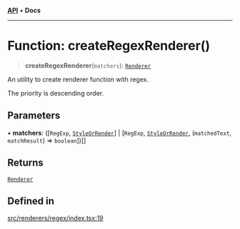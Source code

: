 [**API**](../API.md) • **Docs**

***

# Function: createRegexRenderer()

> **createRegexRenderer**(`matchers`): [`Renderer`](../type-aliases/Renderer.md)

An utility to create renderer function with regex.

The priority is descending order.

## Parameters

• **matchers**: ([`RegExp`, [`StyleOrRender`](../type-aliases/StyleOrRender.md)] \| [`RegExp`, [`StyleOrRender`](../type-aliases/StyleOrRender.md), (`matchedText`, `matchResult`) => `boolean`])[]

## Returns

[`Renderer`](../type-aliases/Renderer.md)

## Defined in

[src/renderers/regex/index.tsx:19](https://github.com/inokawa/rich-textarea/blob/f68d9e7ccb43f4a3c1bc208fe5bee1c78fa77f0e/src/renderers/regex/index.tsx#L19)
